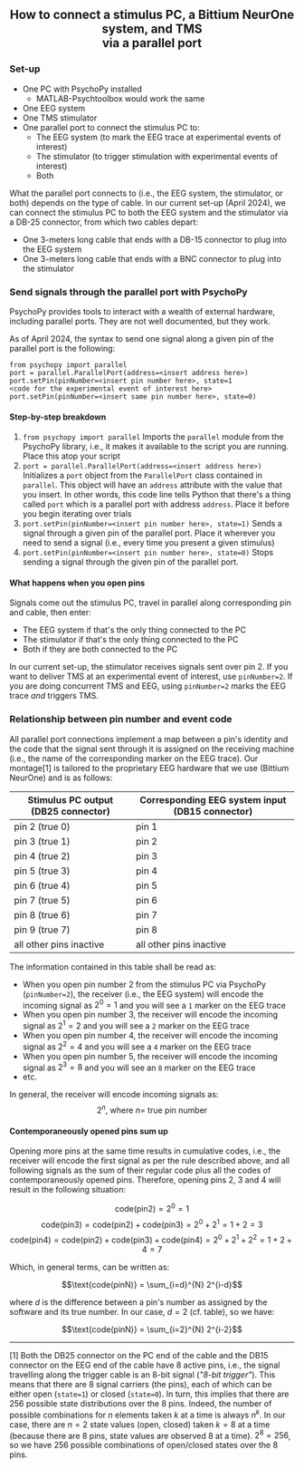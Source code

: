 <h2 style="text-align: center;">How to connect a stimulus PC, a Bittium NeurOne system, and TMS <br> via a parallel port</h2>

### Set-up

- One PC with PsychoPy installed
	- MATLAB-Psychtoolbox would work the same
- One EEG system
- One TMS stimulator
- One parallel port to connect the stimulus PC to:
	- The EEG system (to mark the EEG trace at experimental events of interest)
	- The stimulator (to trigger stimulation with experimental events of interest)
	- Both 

What the parallel port connects to (i.e., the EEG system, the stimulator, or both) depends on the type of cable. 
In our current set-up (April 2024), we can connect the stimulus PC to both the EEG system and the stimulator via a DB-25 connector, from which two cables depart: 

- One 3-meters long cable that ends with a DB-15 connector to plug into the EEG system
- One 3-meters long cable that ends with a BNC connector to plug into the stimulator

### Send signals through the parallel port with PsychoPy

PsychoPy provides tools to interact with a wealth of external hardware, including parallel ports. They are not well documented, but they work. 

As of April 2024, the syntax to send one signal along a given pin of the parallel port is the following:

	from psychopy import parallel
	port = parallel.ParallelPort(address=<insert address here>)
	port.setPin(pinNumber=<insert pin number here>, state=1
	<code for the experimental event of interest here>
	port.setPin(pinNumber=<insert same pin number here>, state=0)

#### Step-by-step breakdown

1. `from psychopy import parallel`
Imports the `parallel` module from the PsychoPy library, i.e., it makes it available to the script you are running. Place this atop your script
2. `port = parallel.ParallelPort(address=<insert address here>)`
Initializes a `port` object from the  `ParallelPort` class contained in `parallel`. This object will have an `address` attribute with the value that you insert.  In other words, this code line tells Python that there's a thing called `port` which is a parallel port with address `address`. Place it before you begin iterating over trials
3. `port.setPin(pinNumber=<insert pin number here>, state=1)`
Sends a signal through a given pin of the parallel port. Place it wherever you need to send a signal (i.e., every time you present a given stimulus)
4. `port.setPin(pinNumber=<insert pin number here>, state=0)`
Stops sending a signal through the given pin of the parallel port.

#### What happens when you open pins

Signals come out the stimulus PC, travel in parallel along corresponding pin and cable, then enter:

- The EEG system if that's the only thing connected to the PC
- The stimulator if that's the only thing connected to the PC
- Both if they are both connected to the PC

In our current set-up, the stimulator receives signals sent over pin 2. If you want to deliver TMS at an experimental event of interest, use `pinNumber=2`. If you are doing concurrent TMS and EEG, using `pinNumber=2` marks the EEG trace _and_ triggers TMS. 

### Relationship between pin number and event code

All parallel port connections implement a map between a pin's identity and the code that the signal sent through it is assigned on the receiving machine (i.e., the name of the corresponding marker on the EEG trace). Our montage[1] is tailored to the proprietary EEG hardware that we use (Bittium NeurOne) and  is as follows: 

| Stimulus PC output (DB25 connector) | Corresponding EEG system input (DB15 connector) |
|-------------------------------------|-------------------------------------------------|
| pin 2 (true 0)                      | pin 1                                           |
| pin 3 (true 1)                      | pin 2                                           |
| pin 4 (true 2)                      | pin 3                                           |
| pin 5 (true 3)                      | pin 4                                           |
| pin 6 (true 4)                      | pin 5                                           |
| pin 7 (true 5)                      | pin 6                                           |
| pin 8 (true 6)                      | pin 7                                           |
| pin 9 (true 7)                      | pin 8                                           |
| all other pins inactive             | all other pins inactive                         |

The information contained in this table shall be read as:

- When you open pin number 2 from the stimulus PC via PsychoPy (`pinNumber=2`), the receiver (i.e., the EEG system) will encode the incoming signal as $2^0 = 1$ and you will see a `1` marker on the EEG trace
- When you open pin number 3, the receiver will encode the incoming signal as $2^1 = 2$ and you will see a `2` marker on the EEG trace
- When you open pin number 4, the receiver will encode the incoming signal as $2^2 = 4$ and you will see a `4` marker on the EEG trace
- When you open pin number 5, the receiver will encode the incoming signal as $2^3 = 8$ and you will see an `8` marker on the EEG trace
- etc.

In general, the receiver will encode incoming signals as: 
$$2^n, \ \text{where} \ n = \ \text{true pin number} $$

#### Contemporaneously opened pins sum up

Opening more pins at the same time results in cumulative codes, i.e., the receiver will encode the first signal as per the rule described above, and all following signals as the sum of their regular code plus all the codes of contemporaneously opened pins. Therefore, opening pins 2, 3 and 4 will result in the following situation:

$$\text{code(pin2)} = 2^0 = 1$$
$$\text{code(pin3)} = \text{code(pin2)} + \text{code(pin3)} = 2^0 + 2^1 = 1 + 2 = 3 $$
$$\text{code(pin4)} = \text{code(pin2)} + \text{code(pin3)} + \text{code(pin4)} = 
2^0 + 2^1 + 2^2 = 1 + 2 + 4 = 7 $$

Which, in general terms, can be written as:

$$\text{code(pinN)} = \sum_{i=d}^{N} 2^{i-d}$$

where $d$ is the difference between a pin's number as assigned by the software and its true number. In our case, $d= 2$  (cf. table), so we have:

$$\text{code(pinN)} = \sum_{i=2}^{N} 2^{i-2}$$

---

[1] Both the DB25 connector on the PC end of the cable and the DB15 connector on the EEG end of the cable have 8 active pins, i.e., the signal travelling along the trigger cable is an 8-bit signal (_"8-bit trigger"_). This means that there are 8 signal carriers (the pins), each of which can be either open (`state=1`) or closed (`state=0`). In turn, this implies that there are $256$ possible state distributions over the 8 pins. Indeed, the number of possible combinations for $n$ elements taken $k$ at a time is always $n^k$. In our case, there are $n = 2$ state values (open, closed) taken $k = 8$ at a time (because there are 8 pins, state values are observed 8 at a time). $2^8 = 256$, so we have 256 possible combinations of open/closed states over the 8 pins.  